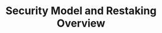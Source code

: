---
title: Security Model and Restaking Overview
description: Understanding how EigenLayer restaking secures the DataHaven network.
---